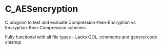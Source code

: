 # C_AESencryption

C program to test and evaluate Compression-then-Encryption vs Encryption-then-Compression schemes

Fully functional with all file types - Lacks QOL, comments and general code cleanup
